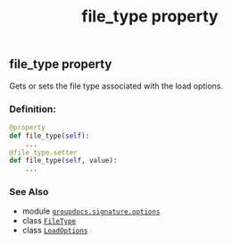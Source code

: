 ﻿---
title: file_type property
second_title: GroupDocs.Signature for Python via .NET API References
description: 
type: docs
url: /python-net/groupdocs.signature.options/loadoptions/file_type/
is_root: false
weight: 30
---

## file_type property


Gets or sets the file type associated with the load options.
### Definition:
```python
@property
def file_type(self):
    ...
@file_type.setter
def file_type(self, value):
    ...
```

### See Also
* module [`groupdocs.signature.options`](../../)
* class [`FileType`](/signature/python-net/groupdocs.signature.domain/filetype)
* class [`LoadOptions`](/signature/python-net/groupdocs.signature.options/loadoptions)
